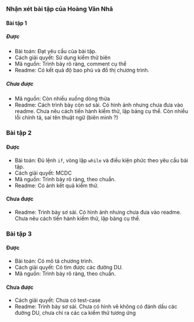 ### Nhận xét bài tập của Hoàng Văn Nhã

#### Bài tập 1

##### Được
- Bài toán: Đạt yêu cầu của bài tập.
- Cách giải quyết: Sử dụng kiểm thử biên 
- Mã nguồn: Trình bày rõ ràng, comment cụ thể
- Readme: Có kết quả độ bao phủ và đồ thị chương trình. 

##### Chưa được
- Mã nguồn: Còn nhiều xuống dòng thừa
- Readme: Cách trình bày còn sơ sài. Có hình ảnh nhưng chưa đưa vào readme. Chưa nêu cách tiến hành kiểm thử, lập bảng cụ thể. Còn nhiều lỗi chính tả, sai tên thuật ngữ (biên mình ?)

### Bài tập 2

#### Được
- Bài toán: Đủ lệnh `if`, vòng lặp `while` và điều kiện phức theo yêu cầu bài tập.
- Cách giải quyết: MCDC
- Mã nguồn: Trình bày rõ ràng, theo chuẩn.
- Readme: Có ảnh kết quả kiểm thử.

#### Chưa được
- Readme: Trình bày sơ sài. Có hình ảnh nhưng chưa đưa vào readme. Chưa nêu cách tiến hành kiểm thử, lập bảng cụ thể.

### Bài tập 3

#### Được
- Bài toán: Có mô tả chương trình.
- Cách giải quyết: Có tìm được các đường DU.
- Mã nguồn: Trình bày rõ ràng, theo chuẩn.

#### Chưa được
- Cách giải quyết: Chưa có test-case
- Readme: Trình bày sơ sài. Chưa có hình vẽ không có đánh dấu các đường DU, chưa chỉ ra các ca kiểm thử tương ứng
